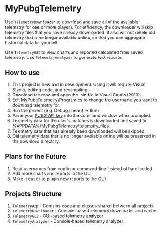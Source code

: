 # MyPubgTelemetry

Use `TelemetryDownloader` to download and save all of the available telemetry for one or more players. For efficiency, the downloader will skip telemetry files that you have already downloaded. It also will not delete old telemetry that is no longer available online, so that you can aggregate historical data for yourself.

Use `TelemetryGUI` to view charts and reported calculated from saved telemetry.  Use `TelemetryAnalyzer` to generate text reports.

## How to use
1. This project is new and in development. Using it will require Visual Studio, editing code, and recompiling.
1. Download the repo and open the .sln file in Visual Studio (2019).
1. Edit MyPubgTelemetry\Program.cs to change the username you want to download telemetry for.
1. Run the project (e.g. Debug (menu) -> Run)
1. Paste your [PUBG API key](https://developer.playbattlegrounds.com/) into the command window when prompted.
1. Telemetry data for the user's matches is downloaded and saved to %APPDATA%\MyPubgTelemetry\telemetry_files\
1. Telemetry data that has already been downloaded will be skipped.
1. Old telemetry data that is no longer available online will be preserved in the download directory.

## Plans for the Future
1. Read usernames from config or command-line instead of hard-coded
1. Add more charts and reports to the GUI
1. Make it easier to plugin new reports to the GUI

## Projects Structure
1. `TelemetryApp` - Contains code and classes shared between all projects
1. `TelemetryDownloader` - Console-based telemetry downloader and cacher
1. `TelemetryGUI` - GUI-based telemetry analyzer
1. `TelemetryAnalyzer` - Console-based telemetry analyzer
